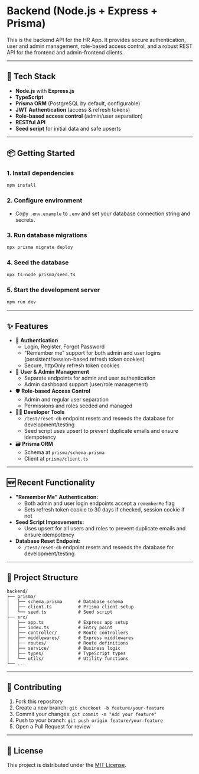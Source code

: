 # Backend (Node.js + Express + Prisma)

This is the backend API for the HR App. It provides secure authentication, user and admin management, role-based access control, and a robust REST API for the frontend and admin-frontend clients.

---

## 🚀 Tech Stack

- **Node.js** with **Express.js**
- **TypeScript**
- **Prisma ORM** (PostgreSQL by default, configurable)
- **JWT Authentication** (access & refresh tokens)
- **Role-based access control** (admin/user separation)
- **RESTful API**
- **Seed script** for initial data and safe upserts

---

## 📦 Getting Started

### 1. Install dependencies

```bash
npm install
```

### 2. Configure environment

- Copy `.env.example` to `.env` and set your database connection string and secrets.

### 3. Run database migrations

```bash
npx prisma migrate deploy
```

### 4. Seed the database

```bash
npx ts-node prisma/seed.ts
```

### 5. Start the development server

```bash
npm run dev
```

---

## ✨ Features

- 🔐 **Authentication**
  - Login, Register, Forgot Password
  - "Remember me" support for both admin and user logins (persistent/session-based refresh token cookies)
  - Secure, httpOnly refresh token cookies
- 👤 **User & Admin Management**
  - Separate endpoints for admin and user authentication
  - Admin dashboard support (user/role management)
- 🛡️ **Role-based Access Control**
  - Admin and regular user separation
  - Permissions and roles seeded and managed
- 🧑‍💻 **Developer Tools**
  - `/test/reset-db` endpoint resets and reseeds the database for development/testing
  - Seed script uses upsert to prevent duplicate emails and ensure idempotency
- 🗃️ **Prisma ORM**
  - Schema at `prisma/schema.prisma`
  - Client at `prisma/client.ts`

---

## 🆕 Recent Functionality

- **"Remember Me" Authentication:**
  - Both admin and user login endpoints accept a `rememberMe` flag
  - Sets refresh token cookie to 30 days if checked, session cookie if not
- **Seed Script Improvements:**
  - Uses upsert for all users and roles to prevent duplicate emails and ensure idempotency
- **Database Reset Endpoint:**
  - `/test/reset-db` endpoint resets and reseeds the database for development/testing

---

## 📄 Project Structure

```
backend/
├── prisma/
│   ├── schema.prisma      # Database schema
│   ├── client.ts          # Prisma client setup
│   └── seed.ts            # Seed script
├── src/
│   ├── app.ts             # Express app setup
│   ├── index.ts           # Entry point
│   ├── controller/        # Route controllers
│   ├── middlewares/       # Express middlewares
│   ├── routes/            # Route definitions
│   ├── service/           # Business logic
│   ├── types/             # TypeScript types
│   └── utils/             # Utility functions
└── ...
```

---

## 🤝 Contributing

1. Fork this repository
2. Create a new branch: `git checkout -b feature/your-feature`
3. Commit your changes: `git commit -m "Add your feature"`
4. Push to your branch: `git push origin feature/your-feature`
5. Open a Pull Request for review

---

## 📄 License

This project is distributed under the [MIT License](../LICENSE).

